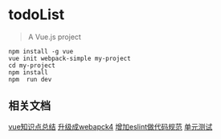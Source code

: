 # todoList
> A Vue.js project

```
npm install -g vue
vue init webpack-simple my-project
cd my-project
npm install
npm  run dev
```
## 相关文档

[vue知识点总结](./docs/vue.md)
[升级成webapck4](./docs/webpack4.md)
[增加eslint做代码规范](./docs/eslint.md)
[单元测试](./docs/unit-test.md)


